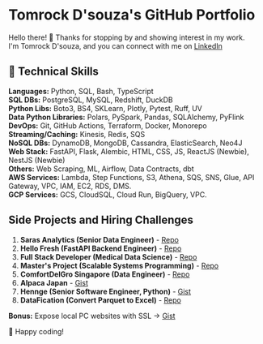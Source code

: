 # Tomrock D'souza's GitHub Portfolio

Hello there! 👋 Thanks for stopping by and showing interest in my work.   
I'm Tomrock D'souza, and you can connect with me on [LinkedIn](https://www.linkedin.com/in/tomrockdsouza/) 

## 🚀 Technical Skills
**Languages:** Python, SQL, Bash, TypeScript  
**SQL DBs:** PostgreSQL, MySQL, Redshift, DuckDB  
**Python Libs:** Boto3, BS4, SKLearn, Plotly, Pytest, Ruff, UV  
**Data Python Libraries:** Polars, PySpark, Pandas, SQLAlchemy, PyFlink  
**DevOps:** Git, GitHub Actions, Terraform, Docker, Monorepo  
**Streaming/Caching:** Kinesis, Redis, SQS  
**NoSQL DBs:** DynamoDB, MongoDB, Cassandra, ElasticSearch, Neo4J  
**Web Stack:** FastAPI, Flask, Alembic, HTML, CSS, JS, ReactJS (Newbie), NestJS (Newbie)  
**Others:** Web Scraping, ML, Airflow, Data Contracts, dbt  
**AWS Services:** Lambda, Step Functions, S3, Athena, SQS, SNS, Glue, API Gateway, VPC, IAM, EC2, RDS, DMS.  
**GCP Services:** GCS, CloudSQL, Cloud Run, BigQuery, VPC.

## Side Projects and Hiring Challenges
1. **Saras Analytics (Senior Data Engineer)** - [Repo](https://github.com/tomrockdsouza/bigquery-cleaning-challenge)  
2. **Hello Fresh (FastAPI Backend Engineer)** - [Repo](https://github.com/tomrockdsouza/fastapi-challenge)  
3. **Full Stack Developer (Medical Data Science)** - [Repo](https://github.com/tomrockdsouza/medical-imaging-dicom-assignment)  
4. **Master's Project (Scalable Systems Programming)** - [Repo](https://github.com/tomrockdsouza/mrjob-ssp)  
5. **ComfortDelGro Singapore (Data Engineer)** - [Repo](https://github.com/tomrockdsouza/singapore-weather)  
6. **Alpaca Japan** - [Gist](https://gist.github.com/tomrockdsouza/3b4b3f744ade13d7c6cd9ad97a6b25f6)  
7. **Hennge (Senior Software Engineer, Python)** - [Gist](https://gist.github.com/tomrockdsouza/e96af7e590ef3aa9c09761377c5be8cb)  
8. **DataFication (Convert Parquet to Excel)** - [Repo](https://github.com/tomrockdsouza/datafication)  

**Bonus:** Expose local PC websites with SSL → [Gist](https://gist.github.com/tomrockdsouza/d41e6cec7aaa2bbaa3867e1b1ec2430e)  

🚀 Happy coding!